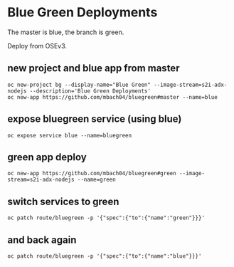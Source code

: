 # Blue Green Deployments

The master is blue, the branch is green.

Deploy from OSEv3.

## new project and blue app from master

    oc new-project bg --display-name="Blue Green" --image-stream=s2i-adx-nodejs --description='Blue Green Deployments'
    oc new-app https://github.com/mbach04/bluegreen#master --name=blue

## expose bluegreen service (using blue)

    oc expose service blue --name=bluegreen

## green app deploy

    oc new-app https://github.com/mbach04/bluegreen#green --image-stream=s2i-adx-nodejs --name=green

## switch services to green
    oc patch route/bluegreen -p '{"spec":{"to":{"name":"green"}}}'

## and back again
    oc patch route/bluegreen -p '{"spec":{"to":{"name":"blue"}}}'
